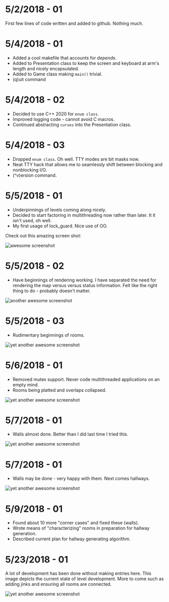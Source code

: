 # 5/2/2018 - 01

First few lines of code written and added to github. Nothing much.

# 5/4/2018 - 01

* Added a cool makefile that accounts for *depends*.
* Added to Presentation class to keep the screen and keyboard at arm's length and nicely encapsulated.
* Added to Game class making ```main()``` trivial.
* (q)uit command

# 5/4/2018 - 02

* Decided to use C++ 2020 for ```enum class```.
* Improved logging code - cannot avoid C macros.
* Continued abstracting ```curses``` into the Presentation class. 

# 5/4/2018 - 03

* Dropped ```enum class```. Oh well. TTY modes are bit masks now.
* Neat TTY hack that allows me to seamlessly shift between blocking and nonblocking I/O.
* (^v)ersion command.

# 5/5/2018 - 01

* Underpinnings of levels coming along nicely.
* Decided to start factoring in multithreading now rather than later. It it isn't used, oh well.
* My first usage of lock_guard. Nice use of OO.

Check out this amazing screen shot:

![awesome screenshot](./pnh_050518_01.png "Everything that can be rendered as of this moment.")

# 5/5/2018 - 02

* Have beginnings of rendering working. I have separated the need for rendering the map versus versus status information. Felt like the right thing to do - probably doesn't matter.

![another awesome screenshot](./pnh_050518_02.png "Everything that can be rendered as of this moment.")

# 5/5/2018 - 03

* Rudimentary beginnings of rooms.

![yet another awesome screenshot](./pnh_050518_03.png "Everything that can be rendered as of this moment.")

# 5/6/2018 - 01

* Removed mutex support. Never code multithreaded applications on an empty mind.
* Rooms being platted and overlaps collapsed.

![yet another awesome screenshot](./pnh_050618_01.png "Everything that can be rendered as of this moment.")

# 5/7/2018 - 01

* Walls almost done. Better than I did last time I tried this.

![yet another awesome screenshot](./pnh_050718_01.png "Everything that can be rendered as of this moment.")

# 5/7/2018 - 01

* Walls may be done - very happy with them. Next comes hallways.

![yet another awesome screenshot](./pnh_050818_01.png "Everything that can be rendered as of this moment.")

# 5/9/2018 - 01

* Found about 10 more "corner cases" and fixed these (walls).
* Wrote means of "characterizing" rooms in preparation for hallway generation.
* Described current plan for hallway generating algorithm.

# 5/23/2018 - 01

A lot of development has been done without making entries here. This image
depicts the current state of level development. More to come such as adding
jinks and ensuring all rooms are connected.

![yet another awesome screenshot](./pnh_052318_01.png "Everything that can be rendered as of this moment.")

